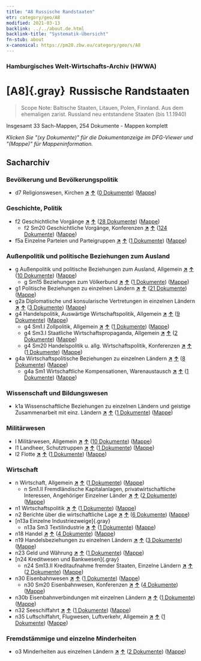 ```yaml
---
title: "A8 Russische Randstaaten"
etr: category/geo/A8
modified: 2021-03-13
backlink: ../../about.de.html
backlink-title: "Systematik-Übersicht"
fn-stub: about
x-canonical: https://pm20.zbw.eu/category/geo/s/A8
---
```


### Hamburgisches Welt-Wirtschafts-Archiv (HWWA)
# [A8]{.gray}&#8201; Russische Randstaaten&#160; 


> Scope Note: Baltische Staaten, Litauen, Polen, Finnland. Aus dem ehemaligen zarist. Russland neu entstandene Staaten (bis 1.1.1940)



Insgesamt 33 Sach-Mappen, 254 Dokumente - Mappen komplett

_Klicken Sie "(xy Dokumente)" für die Dokumentanzeige im DFG-Viewer und "(Mappe)" für Mappeninformation._

## Sacharchiv




### Bevölkerung und Bevölkerungspolitik

- d7 Religionswesen, Kirchen [**&nearr;**](../../../subject/i/144241/about.de.html "Religionswesen, Kirchen (in der ganzen Welt)") [**&uarr;**](../../../subject/about.de.html#d7 "Sachsystematik") (<a href="https://pm20.zbw.eu/dfgview/sh/140904,144241" title="über: Russische Randstaaten : Religionswesen, Kirchen" target="_blank">0 Dokumente</a>) ([Mappe](../../../../folder/sh/1409xx/140904/1442xx/144241/about.de.html))

### Geschichte, Politik

- f2 Geschichtliche Vorgänge [**&nearr;**](../../../subject/i/144286/about.de.html "Geschichtliche Vorgänge (in der ganzen Welt)") [**&uarr;**](../../../subject/about.de.html#f2 "Sachsystematik") (<a href="https://pm20.zbw.eu/dfgview/sh/140904,144286" title="über: Russische Randstaaten : Geschichtliche Vorgänge" target="_blank">28 Dokumente</a>) ([Mappe](../../../../folder/sh/1409xx/140904/1442xx/144286/about.de.html))
  - f2 Sm20 Geschichtliche Vorgänge, Konferenzen [**&nearr;**](../../../subject/i/150605/about.de.html "Geschichtliche Vorgänge, Konferenzen (in der ganzen Welt)") [**&uarr;**](../../../subject/about.de.html#f2_Sm20 "Sachsystematik") (<a href="https://pm20.zbw.eu/dfgview/sh/140904,150605" title="über: Russische Randstaaten : Geschichtliche Vorgänge, Konferenzen" target="_blank">124 Dokumente</a>) ([Mappe](../../../../folder/sh/1409xx/140904/1506xx/150605/about.de.html))
- f5a Einzelne Parteien und Parteigruppen [**&nearr;**](../../../subject/i/144420/about.de.html "Einzelne Parteien und Parteigruppen (in der ganzen Welt)") [**&uarr;**](../../../subject/about.de.html#f5a "Sachsystematik") (<a href="https://pm20.zbw.eu/dfgview/sh/140904,144420" title="über: Russische Randstaaten : Einzelne Parteien und Parteigruppen" target="_blank">1 Dokumente</a>) ([Mappe](../../../../folder/sh/1409xx/140904/1444xx/144420/about.de.html))

### Außenpolitik und politische Beziehungen zum Ausland

- g Außenpolitik und politische Beziehungen zum Ausland, Allgemein [**&nearr;**](../../../subject/i/144451/about.de.html "Außenpolitik und politische Beziehungen zum Ausland, Allgemein (in der ganzen Welt)") [**&uarr;**](../../../subject/about.de.html#g "Sachsystematik") (<a href="https://pm20.zbw.eu/dfgview/sh/140904,144451" title="über: Russische Randstaaten : Außenpolitik und politische Beziehungen zum Ausland, Allgemein" target="_blank">10 Dokumente</a>) ([Mappe](../../../../folder/sh/1409xx/140904/1444xx/144451/about.de.html))
  - g Sm15 Beziehungen zum Völkerbund [**&nearr;**](../../../subject/i/144589/about.de.html "Beziehungen zum Völkerbund (in der ganzen Welt)") [**&uarr;**](../../../subject/about.de.html#g_Sm15 "Sachsystematik") (<a href="https://pm20.zbw.eu/dfgview/sh/140904,144589" title="über: Russische Randstaaten : Beziehungen zum Völkerbund" target="_blank">1 Dokumente</a>) ([Mappe](../../../../folder/sh/1409xx/140904/1445xx/144589/about.de.html))
- g1 Politische Beziehungen zu einzelnen Ländern [**&nearr;**](../../../subject/i/144452/about.de.html "Politische Beziehungen zu einzelnen Ländern (in der ganzen Welt)") [**&uarr;**](../../../subject/about.de.html#g1 "Sachsystematik") (<a href="https://pm20.zbw.eu/dfgview/sh/140904,144452" title="über: Russische Randstaaten : Politische Beziehungen zu einzelnen Ländern" target="_blank">21 Dokumente</a>) ([Mappe](../../../../folder/sh/1409xx/140904/1444xx/144452/about.de.html))
- g2a Diplomatische und konsularische Vertretungen in einzelnen Ländern [**&nearr;**](../../../subject/i/144466/about.de.html "Diplomatische und konsularische Vertretungen in einzelnen Ländern (in der ganzen Welt)") [**&uarr;**](../../../subject/about.de.html#g2a "Sachsystematik") (<a href="https://pm20.zbw.eu/dfgview/sh/140904,144466" title="über: Russische Randstaaten : Diplomatische und konsularische Vertretungen in einzelnen Ländern" target="_blank">3 Dokumente</a>) ([Mappe](../../../../folder/sh/1409xx/140904/1444xx/144466/about.de.html))
- g4 Handelspolitik, Auswärtige Wirtschaftspolitik, Allgemein [**&nearr;**](../../../subject/i/144470/about.de.html "Handelspolitik, Auswärtige Wirtschaftspolitik, Allgemein (in der ganzen Welt)") [**&uarr;**](../../../subject/about.de.html#g4 "Sachsystematik") (<a href="https://pm20.zbw.eu/dfgview/sh/140904,144470" title="über: Russische Randstaaten : Handelspolitik, Auswärtige Wirtschaftspolitik, Allgemein" target="_blank">9 Dokumente</a>) ([Mappe](../../../../folder/sh/1409xx/140904/1444xx/144470/about.de.html))
  - g4 Sm1.I Zollpolitik, Allgemein [**&nearr;**](../../../subject/i/144471/about.de.html "Zollpolitik, Allgemein (in der ganzen Welt)") [**&uarr;**](../../../subject/about.de.html#g4_Sm1.I "Sachsystematik") (<a href="https://pm20.zbw.eu/dfgview/sh/140904,144471" title="über: Russische Randstaaten : Zollpolitik, Allgemein" target="_blank">1 Dokumente</a>) ([Mappe](../../../../folder/sh/1409xx/140904/1444xx/144471/about.de.html))
  - g4 Sm3.I Staatliche Wirtschaftspropaganda, Allgemein [**&nearr;**](../../../subject/i/144482/about.de.html "Staatliche Wirtschaftspropaganda, Allgemein (in der ganzen Welt)") [**&uarr;**](../../../subject/about.de.html#g4_Sm3.I "Sachsystematik") (<a href="https://pm20.zbw.eu/dfgview/sh/140904,144482" title="über: Russische Randstaaten : Staatliche Wirtschaftspropaganda, Allgemein" target="_blank">2 Dokumente</a>) ([Mappe](../../../../folder/sh/1409xx/140904/1444xx/144482/about.de.html))
  - g4 Sm20 Handelspolitik u. allg. Wirtschaftspolitik, Konferenzen [**&nearr;**](../../../subject/i/150373/about.de.html "Handelspolitik u. allg. Wirtschaftspolitik, Konferenzen (in der ganzen Welt)") [**&uarr;**](../../../subject/about.de.html#g4_Sm20 "Sachsystematik") (<a href="https://pm20.zbw.eu/dfgview/sh/140904,150373" title="über: Russische Randstaaten : Handelspolitik u. allg. Wirtschaftspolitik, Konferenzen " target="_blank">1 Dokumente</a>) ([Mappe](../../../../folder/sh/1409xx/140904/1503xx/150373/about.de.html))
- g4a Wirtschaftspolitische Beziehungen zu einzelnen Ländern [**&nearr;**](../../../subject/i/144531/about.de.html "Wirtschaftspolitische Beziehungen zu einzelnen Ländern (in der ganzen Welt)") [**&uarr;**](../../../subject/about.de.html#g4a "Sachsystematik") (<a href="https://pm20.zbw.eu/dfgview/sh/140904,144531" title="über: Russische Randstaaten : Wirtschaftspolitische Beziehungen zu einzelnen Ländern" target="_blank">8 Dokumente</a>) ([Mappe](../../../../folder/sh/1409xx/140904/1445xx/144531/about.de.html))
  - g4a Sm1 Wirtschaftliche Kompensationen, Warenaustausch [**&nearr;**](../../../subject/i/144532/about.de.html "Wirtschaftliche Kompensationen, Warenaustausch (in der ganzen Welt)") [**&uarr;**](../../../subject/about.de.html#g4a_Sm1 "Sachsystematik") (<a href="https://pm20.zbw.eu/dfgview/sh/140904,144532" title="über: Russische Randstaaten : Wirtschaftliche Kompensationen, Warenaustausch" target="_blank">1 Dokumente</a>) ([Mappe](../../../../folder/sh/1409xx/140904/1445xx/144532/about.de.html))

### Wissenschaft und Bildungswesen

- k1a Wissenschaftliche Beziehungen zu einzelnen Ländern und geistige Zusammenarbeit mit einz. Ländern [**&nearr;**](../../../subject/i/144738/about.de.html "Wissenschaftliche Beziehungen zu einzelnen Ländern und geistige Zusammenarbeit mit einz. Ländern (in der ganzen Welt)") [**&uarr;**](../../../subject/about.de.html#k1a "Sachsystematik") (<a href="https://pm20.zbw.eu/dfgview/sh/140904,144738" title="über: Russische Randstaaten : Wissenschaftliche Beziehungen zu einzelnen Ländern und geistige Zusammenarbeit mit einz. Ländern" target="_blank">1 Dokumente</a>) ([Mappe](../../../../folder/sh/1409xx/140904/1447xx/144738/about.de.html))

### Militärwesen

- l Militärwesen, Allgemein [**&nearr;**](../../../subject/i/144762/about.de.html "Militärwesen, Allgemein (in der ganzen Welt)") [**&uarr;**](../../../subject/about.de.html#l "Sachsystematik") (<a href="https://pm20.zbw.eu/dfgview/sh/140904,144762" title="über: Russische Randstaaten : Militärwesen, Allgemein" target="_blank">10 Dokumente</a>) ([Mappe](../../../../folder/sh/1409xx/140904/1447xx/144762/about.de.html))
- l1 Landheer, Schutztruppen [**&nearr;**](../../../subject/i/144763/about.de.html "Landheer, Schutztruppen (in der ganzen Welt)") [**&uarr;**](../../../subject/about.de.html#l1 "Sachsystematik") (<a href="https://pm20.zbw.eu/dfgview/sh/140904,144763" title="über: Russische Randstaaten : Landheer, Schutztruppen" target="_blank">1 Dokumente</a>) ([Mappe](../../../../folder/sh/1409xx/140904/1447xx/144763/about.de.html))
- l2 Flotte [**&nearr;**](../../../subject/i/144768/about.de.html "Flotte (in der ganzen Welt)") [**&uarr;**](../../../subject/about.de.html#l2 "Sachsystematik") (<a href="https://pm20.zbw.eu/dfgview/sh/140904,144768" title="über: Russische Randstaaten : Flotte" target="_blank">1 Dokumente</a>) ([Mappe](../../../../folder/sh/1409xx/140904/1447xx/144768/about.de.html))

### Wirtschaft

- n Wirtschaft, Allgemein [**&nearr;**](../../../subject/i/144930/about.de.html "Wirtschaft, Allgemein (in der ganzen Welt)") [**&uarr;**](../../../subject/about.de.html#n "Sachsystematik") (<a href="https://pm20.zbw.eu/dfgview/sh/140904,144930" title="über: Russische Randstaaten : Wirtschaft, Allgemein" target="_blank">1 Dokumente</a>) ([Mappe](../../../../folder/sh/1409xx/140904/1449xx/144930/about.de.html))
  - n Sm1.II Fremdländische Kapitalanlagen, privatwirtschaftliche Interessen, Angehöriger Einzelner Länder [**&nearr;**](../../../subject/i/145775/about.de.html "Fremdländische Kapitalanlagen, privatwirtschaftliche Interessen, Angehöriger Einzelner Länder (in der ganzen Welt)") [**&uarr;**](../../../subject/about.de.html#n_Sm1.II "Sachsystematik") (<a href="https://pm20.zbw.eu/dfgview/sh/140904,145775" title="über: Russische Randstaaten : Fremdländische Kapitalanlagen, privatwirtschaftliche Interessen, Angehöriger Einzelner Länder" target="_blank">2 Dokumente</a>) ([Mappe](../../../../folder/sh/1409xx/140904/1457xx/145775/about.de.html))
- n1 Wirtschaftspolitik [**&nearr;**](../../../subject/i/144931/about.de.html "Wirtschaftspolitik (in der ganzen Welt)") [**&uarr;**](../../../subject/about.de.html#n1 "Sachsystematik") (<a href="https://pm20.zbw.eu/dfgview/sh/140904,144931" title="über: Russische Randstaaten : Wirtschaftspolitik" target="_blank">1 Dokumente</a>) ([Mappe](../../../../folder/sh/1409xx/140904/1449xx/144931/about.de.html))
- n2 Berichte über die wirtschaftliche Lage [**&nearr;**](../../../subject/i/144972/about.de.html "Berichte über die wirtschaftliche Lage (in der ganzen Welt)") [**&uarr;**](../../../subject/about.de.html#n2 "Sachsystematik") (<a href="https://pm20.zbw.eu/dfgview/sh/140904,144972" title="über: Russische Randstaaten : Berichte über die wirtschaftliche Lage" target="_blank">6 Dokumente</a>) ([Mappe](../../../../folder/sh/1409xx/140904/1449xx/144972/about.de.html))
- [n13a Einzelne Industriezweige]{.gray}
  - n13a Sm3 Textilindustrie [**&nearr;**](../../../subject/i/145119/about.de.html "Textilindustrie (in der ganzen Welt)") [**&uarr;**](../../../subject/about.de.html#n13a_Sm3 "Sachsystematik") (<a href="https://pm20.zbw.eu/dfgview/sh/140904,145119" title="über: Russische Randstaaten : Textilindustrie" target="_blank">1 Dokumente</a>) ([Mappe](../../../../folder/sh/1409xx/140904/1451xx/145119/about.de.html))
- n18 Handel [**&nearr;**](../../../subject/i/145262/about.de.html "Handel (in der ganzen Welt)") [**&uarr;**](../../../subject/about.de.html#n18 "Sachsystematik") (<a href="https://pm20.zbw.eu/dfgview/sh/140904,145262" title="über: Russische Randstaaten : Handel" target="_blank">4 Dokumente</a>) ([Mappe](../../../../folder/sh/1409xx/140904/1452xx/145262/about.de.html))
- n19 Handelsbeziehungen zu einzelnen Ländern [**&nearr;**](../../../subject/i/145289/about.de.html "Handelsbeziehungen zu einzelnen Ländern (in der ganzen Welt)") [**&uarr;**](../../../subject/about.de.html#n19 "Sachsystematik") (<a href="https://pm20.zbw.eu/dfgview/sh/140904,145289" title="über: Russische Randstaaten : Handelsbeziehungen zu einzelnen Ländern" target="_blank">3 Dokumente</a>) ([Mappe](../../../../folder/sh/1409xx/140904/1452xx/145289/about.de.html))
- n23 Geld und Währung [**&nearr;**](../../../subject/i/145305/about.de.html "Geld und Währung (in der ganzen Welt)") [**&uarr;**](../../../subject/about.de.html#n23 "Sachsystematik") (<a href="https://pm20.zbw.eu/dfgview/sh/140904,145305" title="über: Russische Randstaaten : Geld und Währung" target="_blank">1 Dokumente</a>) ([Mappe](../../../../folder/sh/1409xx/140904/1453xx/145305/about.de.html))
- [n24 Kreditwesen und Bankwesen]{.gray}
  - n24 Sm13.II Kreditaufnahme fremder Staaten, Einzelne Ländern [**&nearr;**](../../../subject/i/145375/about.de.html "Kreditaufnahme fremder Staaten, Einzelne Ländern (in der ganzen Welt)") [**&uarr;**](../../../subject/about.de.html#n24_Sm13.II "Sachsystematik") (<a href="https://pm20.zbw.eu/dfgview/sh/140904,145375" title="über: Russische Randstaaten : Kreditaufnahme fremder Staaten, Einzelne Ländern" target="_blank">2 Dokumente</a>) ([Mappe](../../../../folder/sh/1409xx/140904/1453xx/145375/about.de.html))
- n30 Eisenbahnwesen [**&nearr;**](../../../subject/i/145531/about.de.html "Eisenbahnwesen (in der ganzen Welt)") [**&uarr;**](../../../subject/about.de.html#n30 "Sachsystematik") (<a href="https://pm20.zbw.eu/dfgview/sh/140904,145531" title="über: Russische Randstaaten : Eisenbahnwesen" target="_blank">1 Dokumente</a>) ([Mappe](../../../../folder/sh/1409xx/140904/1455xx/145531/about.de.html))
  - n30 Sm20 Eisenbahnwesen, Konferenzen [**&nearr;**](../../../subject/i/152139/about.de.html "Eisenbahnwesen, Konferenzen (in der ganzen Welt)") [**&uarr;**](../../../subject/about.de.html#n30_Sm20 "Sachsystematik") (<a href="https://pm20.zbw.eu/dfgview/sh/140904,152139" title="über: Russische Randstaaten : Eisenbahnwesen, Konferenzen" target="_blank">4 Dokumente</a>) ([Mappe](../../../../folder/sh/1409xx/140904/1521xx/152139/about.de.html))
- n30b Eisenbahnverbindungen mit einzelnen Ländern [**&nearr;**](../../../subject/i/145562/about.de.html "Eisenbahnverbindungen mit einzelnen Ländern (in der ganzen Welt)") [**&uarr;**](../../../subject/about.de.html#n30b "Sachsystematik") (<a href="https://pm20.zbw.eu/dfgview/sh/140904,145562" title="über: Russische Randstaaten : Eisenbahnverbindungen mit einzelnen Ländern" target="_blank">1 Dokumente</a>) ([Mappe](../../../../folder/sh/1409xx/140904/1455xx/145562/about.de.html))
- n32 Seeschiffahrt [**&nearr;**](../../../subject/i/145567/about.de.html "Seeschiffahrt (in der ganzen Welt)") [**&uarr;**](../../../subject/about.de.html#n32 "Sachsystematik") (<a href="https://pm20.zbw.eu/dfgview/sh/140904,145567" title="über: Russische Randstaaten : Seeschiffahrt" target="_blank">1 Dokumente</a>) ([Mappe](../../../../folder/sh/1409xx/140904/1455xx/145567/about.de.html))
- n35 Luftschiffahrt, Flugwesen, Luftverkehr, Allgemein [**&nearr;**](../../../subject/i/145681/about.de.html "Luftschiffahrt, Flugwesen, Luftverkehr, Allgemein (in der ganzen Welt)") [**&uarr;**](../../../subject/about.de.html#n35 "Sachsystematik") (<a href="https://pm20.zbw.eu/dfgview/sh/140904,145681" title="über: Russische Randstaaten : Luftschiffahrt, Flugwesen, Luftverkehr, Allgemein" target="_blank">1 Dokumente</a>) ([Mappe](../../../../folder/sh/1409xx/140904/1456xx/145681/about.de.html))

### Fremdstämmige und einzelne Minderheiten

- o3 Minderheiten aus einzelnen Ländern [**&nearr;**](../../../subject/i/182220/about.de.html "Minderheiten aus einzelnen Ländern (in der ganzen Welt)") [**&uarr;**](../../../subject/about.de.html#o3 "Sachsystematik") (<a href="https://pm20.zbw.eu/dfgview/sh/140904,182220" title="über: Russische Randstaaten : Minderheiten aus einzelnen Ländern" target="_blank">2 Dokumente</a>) ([Mappe](../../../../folder/sh/1409xx/140904/1822xx/182220/about.de.html))


